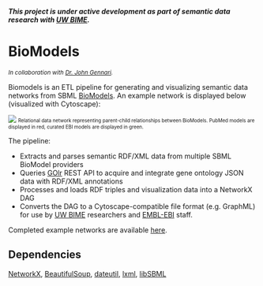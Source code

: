 
_**This project is under active development as part of semantic data research with
[UW BIME](http://bime.uw.edu/).**_

# BioModels

<sub>_In collaboration with [Dr. John Gennari](http://bime.uw.edu/faculty/john-gennari/)._</sub>

Biomodels is an ETL pipeline for generating and visualizing semantic data networks 
from SBML [BioModels](https://www.ebi.ac.uk/biomodels/). An example network is displayed below
(visualized with Cytoscape):

![](https://imgur.com/oOglAcV.gif)
<sub><sup>
Relational data network representing parent-child relationships between BioModels.
PubMed models are displayed in red, curated EBI models are displayed in green.
</sup></sub>

The pipeline:
- Extracts and parses semantic RDF/XML data from multiple SBML BioModel providers
- Queries [GOlr](https://github.com/geneontology/amigo/tree/master/golr) REST API to acquire
 and integrate gene ontology JSON data with RDF/XML annotations
- Processes and loads RDF triples and visualization data into a NetworkX DAG
- Converts the DAG to a Cytoscape-compatible file format (e.g. GraphML) for use by 
[UW BIME](http://bime.uw.edu/) researchers and [EMBL-EBI](https://www.ebi.ac.uk/) staff.

Completed example networks are available [here](BioModels/data).

## Dependencies

[NetworkX](https://networkx.github.io/), [BeautifulSoup](https://pypi.org/project/beautifulsoup4/), 
[dateutil](https://github.com/dateutil/dateutil), [lxml](https://github.com/lxml/lxml),
[libSBML](https://github.com/opencor/libsbml)
